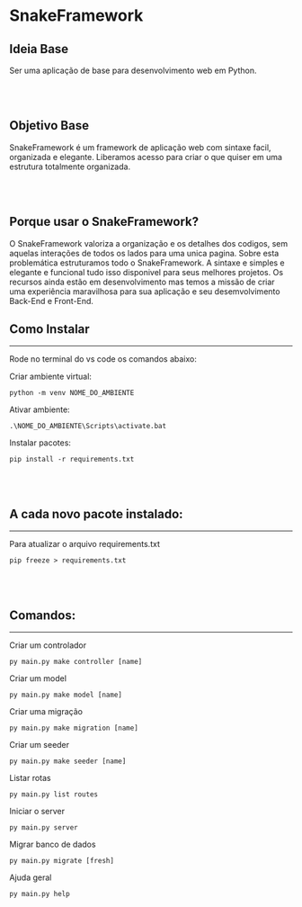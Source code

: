 # SnakeFramework


## Ideia Base
Ser uma aplicação de base para desenvolvimento web em Python.

<br><br>

## Objetivo Base
SnakeFramework é um framework de aplicação web com sintaxe facil, organizada e elegante. Liberamos acesso para criar o que quiser em uma estrutura totalmente organizada.

<br><br>

## Porque usar o SnakeFramework?

O SnakeFramework valoriza a organização e os detalhes dos codigos, sem aquelas interações de todos os lados para uma unica pagina. Sobre esta problemática estruturamos todo o SnakeFramework. A sintaxe e simples e elegante e funcional tudo isso disponivel para seus melhores projetos. Os recursos ainda estão em desenvolvimento mas temos a missão de criar uma experiência maravilhosa para sua aplicação e seu desemvolvimento Back-End e Front-End.


## Como Instalar
____
Rode no terminal do vs code os comandos abaixo:

Criar ambiente virtual:
```
python -m venv NOME_DO_AMBIENTE
```

Ativar ambiente:
```
.\NOME_DO_AMBIENTE\Scripts\activate.bat
```

Instalar pacotes:
```
pip install -r requirements.txt
```


<br><br>

## A cada novo pacote instalado:
____
Para atualizar o arquivo requirements.txt 
```
pip freeze > requirements.txt 
```


<br><br>

## Comandos:
____
Criar um controlador
```
py main.py make controller [name]
```
Criar um model
```
py main.py make model [name]
```
Criar uma migração
```
py main.py make migration [name]
```
Criar um seeder
```
py main.py make seeder [name]
```
Listar rotas
```
py main.py list routes
```
Iniciar o server
```
py main.py server
```
Migrar banco de dados
```
py main.py migrate [fresh]
```
Ajuda geral
```
py main.py help
```


